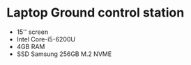 # Laptop Ground control station

- 15'' screen
- Intel Core-i5-6200U
- 4GB RAM
- SSD Samsung 256GB M.2 NVME